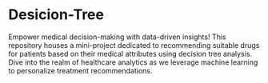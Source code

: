 # Desicion-Tree
Empower medical decision-making with data-driven insights! This repository houses a mini-project dedicated to recommending suitable drugs for patients based on their medical attributes using decision tree analysis. Dive into the realm of healthcare analytics as we leverage machine learning to personalize treatment recommendations.
